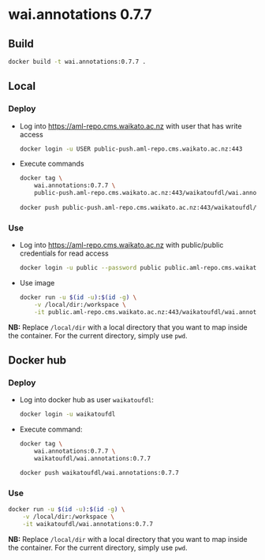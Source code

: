 # wai.annotations 0.7.7

## Build

```bash
docker build -t wai.annotations:0.7.7 .
```

## Local

### Deploy

* Log into https://aml-repo.cms.waikato.ac.nz with user that has write access

  ```bash
  docker login -u USER public-push.aml-repo.cms.waikato.ac.nz:443
  ```

* Execute commands

  ```bash
  docker tag \
      wai.annotations:0.7.7 \
      public-push.aml-repo.cms.waikato.ac.nz:443/waikatoufdl/wai.annotations:0.7.7
      
  docker push public-push.aml-repo.cms.waikato.ac.nz:443/waikatoufdl/wai.annotations:0.7.7
  ```

### Use

* Log into https://aml-repo.cms.waikato.ac.nz with public/public credentials for read access

  ```bash
  docker login -u public --password public public.aml-repo.cms.waikato.ac.nz:443
  ```

* Use image

  ```bash
  docker run -u $(id -u):$(id -g) \
      -v /local/dir:/workspace \
      -it public.aml-repo.cms.waikato.ac.nz:443/waikatoufdl/wai.annotations:0.7.7
  ```

**NB:** Replace `/local/dir` with a local directory that you want to map inside the container. 
For the current directory, simply use `pwd`.


## Docker hub

### Deploy

* Log into docker hub as user `waikatoufdl`:

  ```bash
  docker login -u waikatoufdl
  ```

* Execute command:

  ```bash
  docker tag \
      wai.annotations:0.7.7 \
      waikatoufdl/wai.annotations:0.7.7
  
  docker push waikatoufdl/wai.annotations:0.7.7
  ```

### Use

```bash
docker run -u $(id -u):$(id -g) \
    -v /local/dir:/workspace \
    -it waikatoufdl/wai.annotations:0.7.7
```

**NB:** Replace `/local/dir` with a local directory that you want to map inside the container. 
For the current directory, simply use `pwd`.
